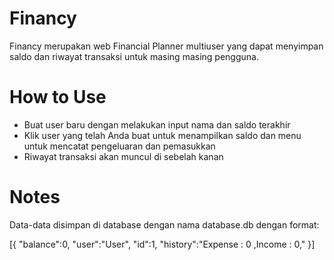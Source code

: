 # Financy
Financy merupakan web Financial Planner multiuser yang dapat menyimpan saldo dan riwayat transaksi untuk masing masing pengguna.

# How to Use
- Buat user baru dengan melakukan input nama dan saldo terakhir
- Klik user yang telah Anda buat untuk menampilkan saldo dan menu untuk mencatat pengeluaran dan pemasukkan
- Riwayat transaksi akan muncul di sebelah kanan

# Notes
Data-data disimpan di database dengan nama database.db dengan format:

[{
  "balance":0,
  "user":"User",
  "id":1,
  "history":"Expense : 0 ,Income : 0,"
}]

